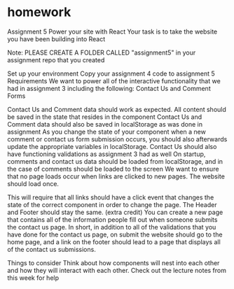 # homework

Assignment 5
Power your site with React
Your task is to take the website you have been building into React

Note: PLEASE CREATE A FOLDER CALLED "assignment5" in your assignment repo that you created

Set up your environment
Copy your assignment 4 code to assignment 5
Requirements
We want to power all of the interactive functionality that we had in assignment 3 including the following: Contact Us and Comment Forms

Contact Us and Comment data should work as expected. All content should be saved in the state that resides in the component
Contact Us and Comment data should also be saved in localStorage as was done in assignment
As you change the state of your component when a new comment or contact us form submission occurs, you should also afterwards update the appropriate variables in localStorage.
Contact Us should also have functioning validations as assignment 3 had as well
On startup, comments and contact us data should be loaded from localStorage, and in the case of comments should be loaded to the screen
We want to ensure that no page loads occur when links are clicked to new pages. The website should load once.

This will require that all links should have a click event that changes the state of the correct component in order to change the page. The Header and Footer should stay the same.
(extra credit) You can create a new page that contains all of the information people fill out when someone submits the contact us page. In short, in addition to all of the validations that you have done for the contact us page, on submit the website should go to the home page, and a link on the footer should lead to a page that displays all of the contact us submissions.

Things to consider
Think about how components will nest into each other and how they will interact with each other. Check out the lecture notes from this week for help
